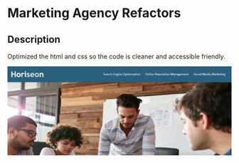# Marketing Agency Refactors

## Description 

Optimized the html and css so the code is cleaner and accessible friendly. 

![Alt text](assets/images/screenshot.png)